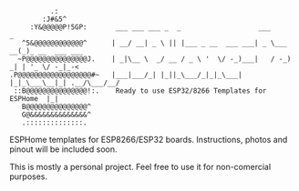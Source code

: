               .:                                                                                
            :J#&5^                                                                              
         :Y&@@@@@P!5GP:       ___ ___ ___ _  _                   ___        _                     
       ^5&@@@@@@@@@@@@^      | __/ __| _ \ || |___ _ __  ___ ___| _ \___ __(_)_ __  ___ ___     
      ~P@@@@@@@@@@@@@@@J.    | _|\__ \  _/ __ / _ \ '  \/ -_)___|   / -_) _| | '_ \/ -_|_-<     
    .P@@@@@@@@@@@@@@@@@@#~   |___|___/_| |_||_\___/_|_|_\___|   |_|_\___\__|_| .__/\___/__/     
     ::B@@@@@@@@@@@@@@@!:.    Ready to use ESP32/8266 Templates for ESPHome  |_|                
       B@@@@@@@@@@@@@@@^                                                                        
       G@&&&&&&&&&&&&&&^                                      
       .::::::::::::::.                                                       
                                                                                                

 ESPHome templates for ESP8266/ESP32 boards. Instructions, photos and pinout will be included soon.

 This is mostly a personal project. Feel free to use it for non-comercial purposes.
 

